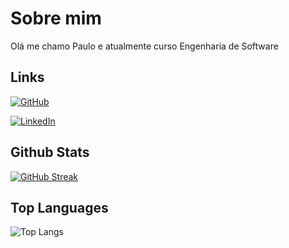 
# Sobre mim

<p>Olá me chamo Paulo e atualmente curso Engenharia de Software</p>

## Links

[![GitHub](https://img.shields.io/badge/github-%23121011.svg?style=for-the-badge&logo=github&logoColor=white)](https://github.com/PaulCod)

[![LinkedIn](https://img.shields.io/badge/linkedin-%230077B5.svg?style=for-the-badge&logo=linkedin&logoColor=white)](https://https://www.linkedin.com/in/paulo-junior-50a6a2230/)

## Github Stats

[![GitHub Streak](https://streak-stats.demolab.com?user=PaulCod&theme=tokyonight&hide_border=true&date_format=M%20j%5B%2C%20Y%5D)](https://git.io/streak-stats)

## Top Languages

![Top Langs](https://github-readme-stats.vercel.app/api/top-langs/?username=PaulCod&hide=javascript,css,scss,html&theme=tokyonight)
